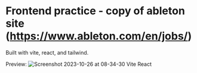 # Frontend practice - copy of ableton site (https://www.ableton.com/en/jobs/)
Built with vite, react, and tailwind.

Preview:
![Screenshot 2023-10-26 at 08-34-30 Vite React](https://github.com/nicholasleexyz/frontend-practice-ableton/assets/129869926/a87a8056-6528-49b2-8f43-3bbb4af18b95)
